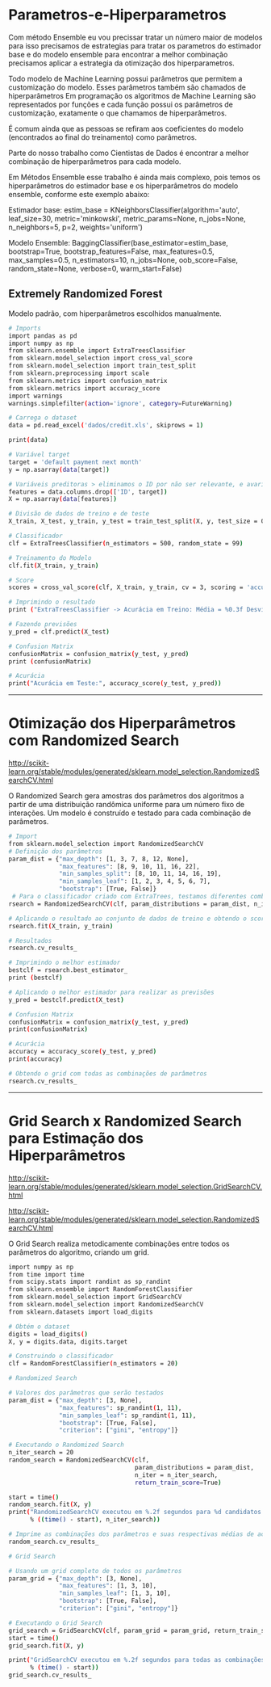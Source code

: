 # Parametros-e-Hiperparametros

Com  método Ensemble eu vou precissar tratar un número maior de modelos  para isso precisamos de estrategias para tratar os parametros do estimador base e do modelo ensemble para encontrar a melhor combinação precisamos aplicar a estrategia da otimização dos hiperparametros.

Todo modelo de Machine Learning possui parâmetros que permitem a customização do modelo. Esses parâmetros também são chamados de hiperparâmetros
Em programação os algoritmos de Machine Learning são representados por funções e cada função possui os parâmetros de customização, exatamente o que chamamos de hiperparâmetros.

É comum ainda que as pessoas se refiram aos coeficientes do modelo (encontrados ao final do treinamento) como parâmetros.

Parte do nosso trabalho como Cientistas de Dados é encontrar a melhor combinação de hiperparâmetros para cada modelo.

Em Métodos Ensemble esse trabalho é ainda mais complexo, pois temos os hiperparâmetros do estimador base e os hiperparâmetros do modelo ensemble, conforme este exemplo abaixo:

Estimador base:
estim_base = KNeighborsClassifier(algorithm='auto', leaf_size=30, metric='minkowski', metric_params=None, n_jobs=None, n_neighbors=5, p=2, weights='uniform')

Modelo Ensemble:
BaggingClassifier(base_estimator=estim_base, bootstrap=True, bootstrap_features=False, max_features=0.5, max_samples=0.5, n_estimators=10, n_jobs=None, oob_score=False, random_state=None, verbose=0, warm_start=False)

## Extremely Randomized Forest

Modelo padrão, com hiperparâmetros escolhidos manualmente.
```sh
# Imports
import pandas as pd
import numpy as np
from sklearn.ensemble import ExtraTreesClassifier
from sklearn.model_selection import cross_val_score
from sklearn.model_selection import train_test_split
from sklearn.preprocessing import scale
from sklearn.metrics import confusion_matrix
from sklearn.metrics import accuracy_score
import warnings
warnings.simplefilter(action='ignore', category=FutureWarning)

# Carrega o dataset
data = pd.read_excel('dados/credit.xls', skiprows = 1)

print(data)

# Variável target
target = 'default payment next month'
y = np.asarray(data[target])

# Variáveis preditoras > eliminamos o ID por não ser relevante, e avariavek target doas variaveis de entrada
features = data.columns.drop(['ID', target])
X = np.asarray(data[features])

# Divisão de dados de treino e de teste
X_train, X_test, y_train, y_test = train_test_split(X, y, test_size = 0.30, random_state = 99)

# Classificador
clf = ExtraTreesClassifier(n_estimators = 500, random_state = 99)

# Treinamento do Modelo
clf.fit(X_train, y_train)

# Score
scores = cross_val_score(clf, X_train, y_train, cv = 3, scoring = 'accuracy', n_jobs = -1)

# Imprimindo o resultado
print ("ExtraTreesClassifier -> Acurácia em Treino: Média = %0.3f Desvio Padrão = %0.3f" % (np.mean(scores), np.std(scores)))

# Fazendo previsões
y_pred = clf.predict(X_test)

# Confusion Matrix
confusionMatrix = confusion_matrix(y_test, y_pred)
print (confusionMatrix)

# Acurácia
print("Acurácia em Teste:", accuracy_score(y_test, y_pred))
```
------------------------------------------------------------------------------------------------------------------------------------------------------------

# Otimização dos Hiperparâmetros com Randomized Search

http://scikit-learn.org/stable/modules/generated/sklearn.model_selection.RandomizedSearchCV.html

O Randomized Search gera amostras dos parâmetros dos algoritmos a partir de uma distribuição randômica uniforme para um número fixo de interações. Um modelo é construído e testado para cada combinação de parâmetros.
```sh
# Import
from sklearn.model_selection import RandomizedSearchCV
# Definição dos parâmetros
param_dist = {"max_depth": [1, 3, 7, 8, 12, None],
              "max_features": [8, 9, 10, 11, 16, 22],
              "min_samples_split": [8, 10, 11, 14, 16, 19],
              "min_samples_leaf": [1, 2, 3, 4, 5, 6, 7],
              "bootstrap": [True, False]}
 # Para o classificador criado com ExtraTrees, testamos diferentes combinações de parâmetros
rsearch = RandomizedSearchCV(clf, param_distributions = param_dist, n_iter = 25, return_train_score = True)  

# Aplicando o resultado ao conjunto de dados de treino e obtendo o score
rsearch.fit(X_train, y_train)

# Resultados 
rsearch.cv_results_

# Imprimindo o melhor estimador
bestclf = rsearch.best_estimator_
print (bestclf)

# Aplicando o melhor estimador para realizar as previsões
y_pred = bestclf.predict(X_test)

# Confusion Matrix
confusionMatrix = confusion_matrix(y_test, y_pred)
print(confusionMatrix)

# Acurácia
accuracy = accuracy_score(y_test, y_pred)
print(accuracy)

# Obtendo o grid com todas as combinações de parâmetros
rsearch.cv_results_
```
------------------------------------------------------------------------------------------------------------------------------------------------------------------

# Grid Search x Randomized Search para Estimação dos Hiperparâmetros
http://scikit-learn.org/stable/modules/generated/sklearn.model_selection.GridSearchCV.html

http://scikit-learn.org/stable/modules/generated/sklearn.model_selection.RandomizedSearchCV.html

O Grid Search realiza metodicamente combinações entre todos os parâmetros do algoritmo, criando um grid.
```sh
import numpy as np
from time import time
from scipy.stats import randint as sp_randint
from sklearn.ensemble import RandomForestClassifier
from sklearn.model_selection import GridSearchCV
from sklearn.model_selection import RandomizedSearchCV
from sklearn.datasets import load_digits

# Obtém o dataset
digits = load_digits()
X, y = digits.data, digits.target

# Construindo o classificador
clf = RandomForestClassifier(n_estimators = 20)

# Randomized Search

# Valores dos parâmetros que serão testados
param_dist = {"max_depth": [3, None],
              "max_features": sp_randint(1, 11),
              "min_samples_leaf": sp_randint(1, 11),
              "bootstrap": [True, False],
              "criterion": ["gini", "entropy"]}

# Executando o Randomized Search
n_iter_search = 20
random_search = RandomizedSearchCV(clf, 
                                   param_distributions = param_dist, 
                                   n_iter = n_iter_search,
                                   return_train_score=True)

start = time()
random_search.fit(X, y)
print("RandomizedSearchCV executou em %.2f segundos para %d candidatos a parâmetros do modelo." 
      % ((time() - start), n_iter_search))

# Imprime as combinações dos parâmetros e suas respectivas médias de acurácia
random_search.cv_results_

# Grid Search

# Usando um grid completo de todos os parâmetros
param_grid = {"max_depth": [3, None],
              "max_features": [1, 3, 10],
              "min_samples_leaf": [1, 3, 10],
              "bootstrap": [True, False],
              "criterion": ["gini", "entropy"]}

# Executando o Grid Search
grid_search = GridSearchCV(clf, param_grid = param_grid, return_train_score = True)
start = time()
grid_search.fit(X, y)

print("GridSearchCV executou em %.2f segundos para todas as combinações de candidatos a parâmetros do modelo."
      % (time() - start))
grid_search.cv_results_

```
